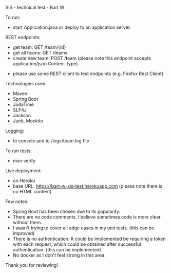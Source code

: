 SIS - technical test - Bart W

To run:
- start Application.java or deploy to an application server.

REST endpoints:
- get team: GET /team/{id}
- get all teams: GET /teams
- create new team: POST /team (please note this endpoint accepts application/json Content-type)
* please use some REST client to test endpoints (e.g. Firefox Rest Client)

Technologies used:
- Maven
- Spring Boot
- JodaTime
- SLF4J
- Jackson
- Junit, Mockito

Logging:
- to console and to /logs/team.log file

To run tests:
- mvn verify

Live deployment:
- on Heroku
- base URL: https://bart-w-sis-test.herokuapp.com (please note there is no HTML content)

Few notes:
- Spring Boot has been chosen due to its popularity.
- There are no code comments. I believe sometimes code is more clear without them.
- I wasn't trying to cover all edge cases in my unit tests. (this can be improved)
- There is no authentication. It could be implemented be requiring a token with each request, which could be obtained after successful authentication. (this can be implemented)
- No docker as I don't feel strong in this area.

Thank you for reviewing!